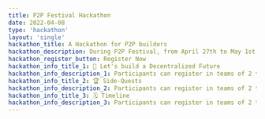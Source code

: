 ```yaml
---
title: P2P Festival Hackathon
date: 2022-04-08
type: 'hackathon'
layout: 'single'
hackathon_title: A Hackathon for P2P builders
hackathon_description: During P2P Festival, from April 27th to May 1st
hackathon_register_button: Register Now
hackathon_info_title_1: 🚀 Let's build a Decentralized Future
hackathon_info_description_1: Participants can register in teams of 2 to 6 people and have to propose an innovating solution for “building a decentralized future”. A solution is expected to have a working demo and an open source codebase. Every project will be tested by the hackathon jury
hackathon_info_title_2: 🏆 Side-Quests
hackathon_info_description_2: Participants can register in teams of 2 to 6 people and have to propose an innovating solution for “building a decentralized future”. A solution is expected to have a working demo and an open source codebase. Every project will be tested by the hackathon jury
hackathon_info_title_3: 🗓️ Timeline
hackathon_info_description_3: Participants can register in teams of 2 to 6 people and have to propose an innovating solution for “building a decentralized future”. A solution is expected to have a working demo and an open source codebase. Every project will be tested by the hackathon jury
---
```

